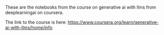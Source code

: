 These are the notebooks from the course on generative ai with llms from deeplearningai on coursera. 

The link to the course is here: https://www.coursera.org/learn/generative-ai-with-llms/home/info
